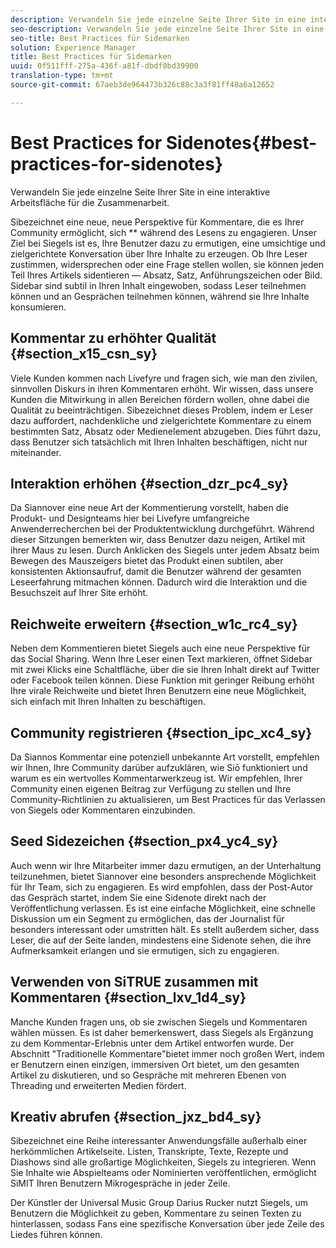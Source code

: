 ```yaml
---
description: Verwandeln Sie jede einzelne Seite Ihrer Site in eine interaktive Arbeitsfläche für die Zusammenarbeit.
seo-description: Verwandeln Sie jede einzelne Seite Ihrer Site in eine interaktive Arbeitsfläche für die Zusammenarbeit.
seo-title: Best Practices für Sidemarken
solution: Experience Manager
title: Best Practices für Sidemarken
uuid: 0f511fff-275a-436f-a81f-dbdf0bd39900
translation-type: tm+mt
source-git-commit: 67aeb3de964473b326c88c3a3f81ff48a6a12652

---
```



# Best Practices for Sidenotes{#best-practices-for-sidenotes}

Verwandeln Sie jede einzelne Seite Ihrer Site in eine interaktive Arbeitsfläche für die Zusammenarbeit.

Sibezeichnet eine neue, neue Perspektive für Kommentare, die es Ihrer Community ermöglicht, sich ** während des Lesens zu engagieren. Unser Ziel bei Siegels ist es, Ihre Benutzer dazu zu ermutigen, eine umsichtige und zielgerichtete Konversation über Ihre Inhalte zu erzeugen. Ob Ihre Leser zustimmen, widersprechen oder eine Frage stellen wollen, sie können jeden Teil Ihres Artikels sidentieren — Absatz, Satz, Anführungszeichen oder Bild. Sidebar sind subtil in Ihren Inhalt eingewoben, sodass Leser teilnehmen können und an Gesprächen teilnehmen können, während sie Ihre Inhalte konsumieren.

## Kommentar zu erhöhter Qualität {#section_x15_csn_sy}

Viele Kunden kommen nach Livefyre und fragen sich, wie man den zivilen, sinnvollen Diskurs in ihren Kommentaren erhöht. Wir wissen, dass unsere Kunden die Mitwirkung in allen Bereichen fördern wollen, ohne dabei die Qualität zu beeinträchtigen. Sibezeichnet dieses Problem, indem er Leser dazu auffordert, nachdenkliche und zielgerichtete Kommentare zu einem bestimmten Satz, Absatz oder Medienelement abzugeben. Dies führt dazu, dass Benutzer sich tatsächlich mit Ihren Inhalten beschäftigen, nicht nur miteinander.

## Interaktion erhöhen {#section_dzr_pc4_sy}

Da Siannover eine neue Art der Kommentierung vorstellt, haben die Produkt- und Designteams hier bei Livefyre umfangreiche Anwenderrecherchen bei der Produktentwicklung durchgeführt. Während dieser Sitzungen bemerkten wir, dass Benutzer dazu neigen, Artikel mit ihrer Maus zu lesen. Durch Anklicken des Siegels unter jedem Absatz beim Bewegen des Mauszeigers bietet das Produkt einen subtilen, aber konsistenten Aktionsaufruf, damit die Benutzer während der gesamten Leseerfahrung mitmachen können. Dadurch wird die Interaktion und die Besuchszeit auf Ihrer Site erhöht.

## Reichweite erweitern {#section_w1c_rc4_sy}

Neben dem Kommentieren bietet Siegels auch eine neue Perspektive für das Social Sharing. Wenn Ihre Leser einen Text markieren, öffnet Sidebar mit zwei Klicks eine Schaltfläche, über die sie Ihren Inhalt direkt auf Twitter oder Facebook teilen können. Diese Funktion mit geringer Reibung erhöht Ihre virale Reichweite und bietet Ihren Benutzern eine neue Möglichkeit, sich einfach mit Ihren Inhalten zu beschäftigen.

## Community registrieren {#section_ipc_xc4_sy}

Da Siannos Kommentar eine potenziell unbekannte Art vorstellt, empfehlen wir Ihnen, Ihre Community darüber aufzuklären, wie Siō funktioniert und warum es ein wertvolles Kommentarwerkzeug ist. Wir empfehlen, Ihrer Community einen eigenen Beitrag zur Verfügung zu stellen und Ihre Community-Richtlinien zu aktualisieren, um Best Practices für das Verlassen von Siegels oder Kommentaren einzubinden.

## Seed Sidezeichen {#section_px4_yc4_sy}

Auch wenn wir Ihre Mitarbeiter immer dazu ermutigen, an der Unterhaltung teilzunehmen, bietet Siannover eine besonders ansprechende Möglichkeit für Ihr Team, sich zu engagieren. Es wird empfohlen, dass der Post-Autor das Gespräch startet, indem Sie eine Sidenote direkt nach der Veröffentlichung verlassen. Es ist eine einfache Möglichkeit, eine schnelle Diskussion um ein Segment zu ermöglichen, das der Journalist für besonders interessant oder umstritten hält. Es stellt außerdem sicher, dass Leser, die auf der Seite landen, mindestens eine Sidenote sehen, die ihre Aufmerksamkeit erlangen und sie ermutigen, sich zu engagieren.

## Verwenden von SiTRUE zusammen mit Kommentaren {#section_lxv_1d4_sy}

Manche Kunden fragen uns, ob sie zwischen Siegels und Kommentaren wählen müssen. Es ist daher bemerkenswert, dass Siegels als Ergänzung zu dem Kommentar-Erlebnis unter dem Artikel entworfen wurde. Der Abschnitt "Traditionelle Kommentare"bietet immer noch großen Wert, indem er Benutzern einen einzigen, immersiven Ort bietet, um den gesamten Artikel zu diskutieren, und so Gespräche mit mehreren Ebenen von Threading und erweiterten Medien fördert.

## Kreativ abrufen {#section_jxz_bd4_sy}

Sibezeichnet eine Reihe interessanter Anwendungsfälle außerhalb einer herkömmlichen Artikelseite. Listen, Transkripte, Texte, Rezepte und Diashows sind alle großartige Möglichkeiten, Siegels zu integrieren. Wenn Sie Inhalte wie Abspielteams oder Nominierten veröffentlichen, ermöglicht SiMIT Ihren Benutzern Mikrogespräche in jeder Zeile.

Der Künstler der Universal Music Group Darius Rucker nutzt Siegels, um Benutzern die Möglichkeit zu geben, Kommentare zu seinen Texten zu hinterlassen, sodass Fans eine spezifische Konversation über jede Zeile des Liedes führen können.
